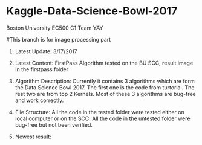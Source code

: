 # Kaggle-Data-Science-Bowl-2017
Boston University EC500 C1 Team YAY

#This branch is for image processing part
1. Latest Update: 3/17/2017

2. Latest Content: FirstPass Algorithm tested on the BU SCC, result image in the firstpass folder

3. Algorithm Description: Currently it contains 3 algorithms which are form the Data Science Bowl 2017. The first one is the code from turtorial. The rest two are from top 2 Kernels. Most of these 3 algorithms are bug-free and work correctly.

4. File Structure: All the code in the tested folder were tested either on local computer or on the SCC. All the code in the untested folder were bug-free but not been verified.

5. Newest result:



